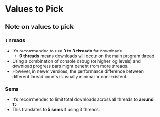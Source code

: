 # Values to Pick

## Note on values to pick

### Threads

* It's recommended to use **0 to 3 threads** for downloads.
  * **0 threads** means downloads will occur on the main program thread.
* Using a combination of console debug (or higher log levels) and download progress bars might benefit from more threads.
* However, in newer versions, the performance difference between different thread counts is usually minimal or non-existent.

### Sems

* It's recommended to limit total downloads across all threads to **around 15**
* This translates to **5 sems** if using 3 threads.
